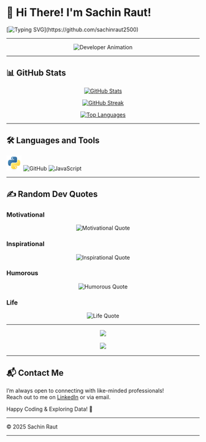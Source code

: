 # 👋 Hi There! I'm Sachin Raut!

[![Typing SVG](https://readme-typing-svg.herokuapp.com?font=Righteous&color=blue&size=35&center=true&vCenter=true&width=500&height=70&duration=2600&lines=Hi+There!+👋;+I'm+Sachin+Raut!)](https://github.com/sachinraut2500)

---

<p align="center">
  <img src="https://media0.giphy.com/media/v1.Y2lkPTc5MGI3NjExZnRiYWtnZ2czMnc1Z3dtdGk0ZnFhM3dwd2E5NzdsdTRrbjhlMnZpMSZlcD12MV9pbnRlcm5hbF9naWZfYnlfaWQmY3Q9Zw/qgQUggAC3Pfv687qPC/giphy.gif" alt="Developer Animation" width="400" />
</p>

---

## 📊 GitHub Stats

<p align="center">
  <a href="https://github.com/sachinraut2500">
    <img src="https://github-readme-stats.vercel.app/api?username=sachinraut2500&show_icons=true&theme=radical" alt="GitHub Stats" />
  </a>
</p>

<p align="center">
  <a href="https://git.io/streak-stats">
    <img src="https://streak-stats.demolab.com?user=sachinraut2500&theme=radical" alt="GitHub Streak" />
  </a>
</p>

<p align="center">
  <a href="https://github.com/sachinraut2500">
    <img src="https://github-readme-stats.vercel.app/api/top-langs/?username=sachinraut2500&langs_count=8&layout=compact&theme=radical" alt="Top Languages" />
  </a>
</p>

---

## 🛠️ Languages and Tools

<p align="left">
  <img src="https://raw.githubusercontent.com/devicons/devicon/master/icons/python/python-original.svg" alt="python" width="40" height="40" />
  <img src="https://img.icons8.com/color/48/000000/github.png" alt="GitHub" width="40" height="40" />
  <img src="https://img.icons8.com/color/48/000000/javascript.png" alt="JavaScript" width="40" height="40" />
  <!-- Add more icons here if you like -->
</p>

---

## ✍️ Random Dev Quotes

### Motivational

<p align="center">
  <img src="https://quotes-github-readme.vercel.app/api?type=motivational&theme=tokyonight" alt="Motivational Quote" />
</p>

### Inspirational

<p align="center">
  <img src="https://quotes-github-readme.vercel.app/api?type=inspirational&theme=tokyonight" alt="Inspirational Quote" />
</p>

### Humorous

<p align="center">
  <img src="https://quotes-github-readme.vercel.app/api?type=humor&theme=tokyonight" alt="Humorous Quote" />
</p>

### Life

<p align="center">
  <img src="https://quotes-github-readme.vercel.app/api?type=life&theme=tokyonight" alt="Life Quote" />
</p>

---

<p align="center">
  <img src="https://capsule-render.vercel.app/api?type=waving&color=gradient&height=100&section=footer" />
</p>

<p align="center">
  <img src="https://profile-counter.glitch.me/sachinraut2500/count.svg" width="300" />
</p>

---

## 📬 Contact Me

I’m always open to connecting with like-minded professionals!  
Reach out to me on [LinkedIn](#) or via email.

Happy Coding & Exploring Data! 🚀

---

© 2025 Sachin Raut
__________________________________________________________
